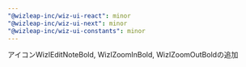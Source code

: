 ```yaml
---
"@wizleap-inc/wiz-ui-react": minor
"@wizleap-inc/wiz-ui-next": minor
"@wizleap-inc/wiz-ui-constants": minor
---
```


アイコンWizIEditNoteBold, WizIZoomInBold, WizIZoomOutBoldの追加
